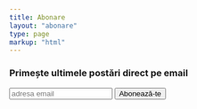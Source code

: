 ```yaml
---
title: Abonare
layout: "abonare"
type: page
markup: "html"
---
```


<div class="rounded-2xl">
    <div class="mx-auto max-w-[1330px] ">
        <div class="max-w-screen-xl px-4 py-8 mx-auto flex items-center justify-center">
            <div class="border border-slate-200 p-24 rounded-md bg-white shadow-md ">
                <h3>Primește ultimele postări direct pe email</h3>
                <form id="newsletterRssFeedPulse" method="get" class="flex mt-10 gap-4">
                    <input name="email" autocomplete="email" type="email" placeholder="adresa email" class="p-2 text-gray-700 w-full border border-slate-200" required>
                    <button class="button button--pink">
                        Abonează-te
                    </button>
                </form>
                <!-- Add a placeholder for the error message -->
                <p id="error-message" style="color:red; display:none;"></p>
            </div>
        </div>
    </div>
</div>

<script>
document.getElementById('newsletterRssFeedPulse').addEventListener('submit', function(event) {
    event.preventDefault(); // Prevent default form submission

    var email = document.querySelector('input[name="email"]').value;
    var actionUrl = 'https://rssfeedpulse.com/api/campaign/1f877d59-5863-4707-9182-e83eec41a428/subscribe'; // Direct URL
    var errorMessage = document.getElementById('error-message'); // Get the error message element

    // Clear any previous error messages
    errorMessage.style.display = 'none';
    errorMessage.innerText = '';

    // Send the email via fetch
    fetch(`${actionUrl}?email=${encodeURIComponent(email)}`, {
        method: 'GET',
    })
    .then(response => {
        if (!response.ok) {
            throw new Error('Network response was not ok');
        }
        // Redirect the user directly to your desired URL after a successful API call
        window.location.href = 'https://antimaterie.ro';
    })
    .catch(error => {
        console.error('Error:', error);

        // Display the error message to the user
        errorMessage.style.display = 'block';
        errorMessage.innerText = 'A apărut o eroare la trimiterea formularului. Vă rugăm să încercați din nou.';
    });
});
</script>
